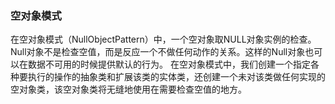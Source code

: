 ### 空对象模式
在空对象模式（NullObjectPattern）中，一个空对象取NULL对象实例的检查。Null对象不是检查空值，而是反应一个不做任何动作的关系。这样的Null对象也可以在数据不可用的时候提供默认的行为。
在空对象模式中，我们创建一个指定各种要执行的操作的抽象类和扩展该类的实体类，还创建一个未对该类做任何实现的空对象类，该空对象类将无缝地使用在需要检查空值的地方。